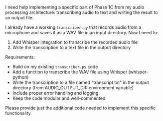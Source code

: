 I need help implementing a specific part of Phase 1C from my audio processing architecture: transcribing audio to text and writing the result to an output file.

I already have a working `transcriber.py` that records audio from a microphone and saves it as a WAV file in an input directory. Now I need to:

1. Add Whisper integration to transcribe the recorded audio file
2. Write the transcription to a text file in the output directory

Requirements:
- Build on my existing `transcriber.py` code
- Add a function to transcribe the WAV file using Whisper (whisper-python)
- Write the transcription to a file named "transcript.txt" in the output directory (from AUDIO_OUTPUT_DIR environment variable)
- Include proper error handling and logging
- Keep the code modular and well-commented

Please provide just the additional code needed to implement this specific functionality.

